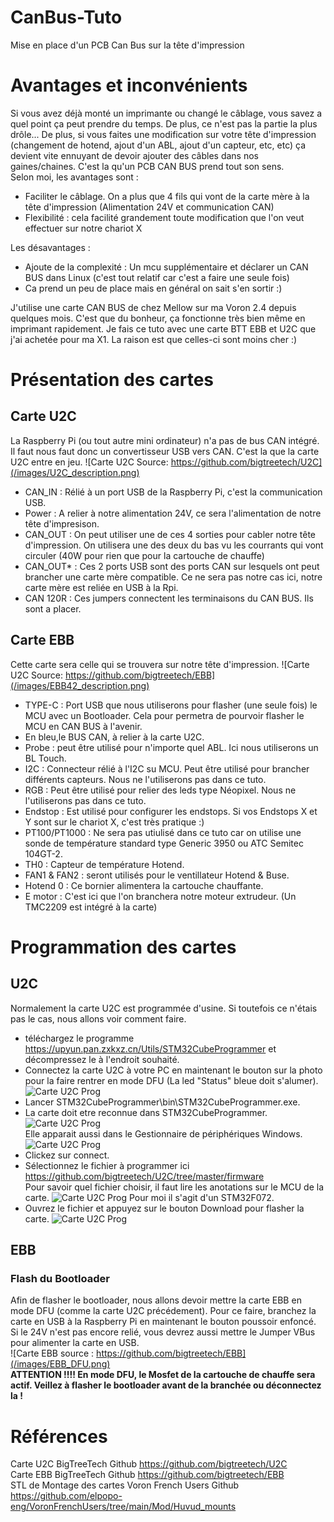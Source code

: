 # CanBus-Tuto
Mise en place d'un PCB Can Bus sur la tête d'impression

# Avantages et inconvénients
Si vous avez déjà monté un imprimante ou changé le câblage, vous savez a quel point ça peut prendre du temps. De plus, ce n'est pas la partie la plus drôle...
De plus, si vous faites une modification sur votre tête d'impression (changement de hotend, ajout d'un ABL, ajout d'un capteur, etc, etc) ça devient vite ennuyant de devoir ajouter des câbles dans nos gaines/chaines. C'est la qu'un PCB CAN BUS prend tout son sens.  
Selon moi, les avantages sont :  
* Faciliter le câblage. On a plus que 4 fils qui vont de la carte mère à la tête d'impression (Alimentation 24V et communication CAN)
* Flexibilité : cela facilité grandement toute modification que l'on veut effectuer sur notre chariot X

Les désavantages :  
* Ajoute de la complexité : Un mcu supplémentaire et déclarer un CAN BUS dans Linux (c'est tout relatif car c'est a faire une seule fois)
* Ca prend un peu de place mais en général on sait s'en sortir :)

J'utilise une carte CAN BUS de chez Mellow sur ma Voron 2.4 depuis quelques mois. C'est que du bonheur, ça fonctionne très bien même en imprimant rapidement. 
Je fais ce tuto avec une carte BTT EBB et U2C que j'ai achetée pour ma X1. La raison est que celles-ci sont moins cher :)

# Présentation des cartes 
## Carte U2C
La Raspberry Pi (ou tout autre mini ordinateur) n'a pas de bus CAN intégré. Il faut nous faut donc un convertisseur USB vers CAN. C'est la que la carte U2C entre en jeu. 
![Carte U2C Source: https://github.com/bigtreetech/U2C](/images/U2C_description.png)  
* CAN_IN : Rélié à un port USB de la Raspberry Pi, c'est la communication USB.
* Power : A relier à notre alimentation 24V, ce sera l'alimentation de notre tête d'impresison.
* CAN_OUT : On peut utiliser une de ces 4 sorties pour cabler notre tête d'impression. On utilisera une des deux du bas vu les courrants qui vont circuler (40W pour rien que pour la cartouche de chauffe)
* CAN_OUT* : Ces 2 ports USB sont des ports CAN sur lesquels ont peut brancher une carte mère compatible. Ce ne sera pas notre cas ici, notre carte mère est reliée en USB à la Rpi.
* CAN 120R : Ces jumpers connectent les terminaisons du CAN BUS. Ils sont a placer.

## Carte EBB
Cette carte sera celle qui se trouvera sur notre tête d'impression. 
![Carte U2C Source: https://github.com/bigtreetech/EBB](/images/EBB42_description.png)  
* TYPE-C : Port USB que nous utiliserons pour flasher (une seule fois) le MCU avec un Bootloader. Cela pour permetra de pourvoir flasher le MCU en CAN BUS à l'avenir.
* En bleu,le BUS CAN, à relier à la carte U2C.
* Probe : peut être utilisé pour n'importe quel ABL. Ici nous utiliserons un BL Touch.
* I2C : Connecteur rélié à l'I2C su MCU. Peut être utilisé pour brancher différents capteurs. Nous ne l'utiliserons pas dans ce tuto.
* RGB : Peut être utilisé pour relier des leds type Néopixel. Nous ne l'utiliserons pas dans ce tuto.
* Endstop : Est utilisé pour configurer les endstops. Si vos Endstops X et Y sont sur le chariot X, c'est très pratique :)
* PT100/PT1000 : Ne sera pas utiulisé dans ce tuto car on utilise une sonde de température standard type Generic 3950 ou ATC Semitec 104GT-2.
* TH0 : Capteur de température Hotend.
* FAN1 & FAN2 : seront utilisés pour le ventillateur Hotend & Buse.
* Hotend 0 : Ce bornier alimentera la cartouche chauffante.
* E motor : C'est ici que l'on branchera notre moteur extrudeur. (Un TMC2209 est intégré à la carte)

# Programmation des cartes
## U2C  
Normalement la carte U2C est programmée d'usine. Si toutefois ce n'étais pas le cas, nous allons voir comment faire.

* téléchargez le programme https://upyun.pan.zxkxz.cn/Utils/STM32CubeProgrammer et décompressez le à l'endroit souhaité.
* Connectez la carte U2C à votre PC en maintenant le bouton sur la photo pour la faire rentrer en mode DFU (La led "Status" bleue doit s'alumer).
![Carte U2C Prog](/images/u2c_usb.png)  
* Lancer STM32CubeProgrammer\bin\STM32CubeProgrammer.exe.
* La carte doit etre reconnue dans STM32CubeProgrammer. 
![Carte U2C Prog](/images/STM32CUBE.png)  
Elle apparait aussi dans le Gestionnaire de périphériques Windows.
![Carte U2C Prog](/images/Task_manager.png)
* Clickez sur connect.
* Sélectionnez le fichier à programmer ici https://github.com/bigtreetech/U2C/tree/master/firmware  
Pour savoir quel fichier choisir, il faut lire les anotations sur le MCU de la carte. 
![Carte U2C Prog](/images/MCU_U2C.png)
Pour moi il s'agit d'un STM32F072.
* Ouvrez le fichier et appuyez sur le bouton Download pour flasher la carte. 
![Carte U2C Prog](/images/U2C_Flash.png)

## EBB
### Flash du Bootloader
Afin de flasher le bootloader, nous allons devoir mettre la carte EBB en mode DFU (comme la carte U2C précédement). 
Pour ce faire, branchez la carte en USB à la Raspberry Pi en maintenant le bouton poussoir  enfoncé. Si le 24V n'est pas encore relié, vous devrez aussi mettre le Jumper VBus pour alimenter la carte en USB.  
![Carte EBB source : https://github.com/bigtreetech/EBB](/images/EBB_DFU.png)  
**ATTENTION !!!! En mode DFU, le Mosfet de la cartouche de chauffe sera actif. Veillez à flasher le bootloader avant de la branchée ou déconnectez la !**



# Références
Carte U2C BigTreeTech Github https://github.com/bigtreetech/U2C  
Carte EBB BigTreeTech Github https://github.com/bigtreetech/EBB  
STL de Montage des cartes Voron French Users Github https://github.com/elpopo-eng/VoronFrenchUsers/tree/main/Mod/Huvud_mounts  

